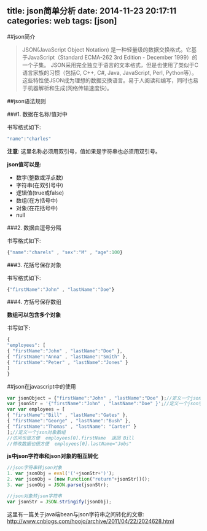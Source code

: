 title: json简单分析
date: 2014-11-23 20:17:11
categories: web
tags: [json]
---

##json简介  

> JSON(JavaScript Object Notation) 是一种轻量级的数据交换格式。它基于JavaScript（Standard ECMA-262 3rd Edition - December 1999）的一个子集。 JSON采用完全独立于语言的文本格式，但是也使用了类似于C语言家族的习惯（包括C, C++, C#, Java, JavaScript, Perl, Python等）。这些特性使JSON成为理想的数据交换语言。易于人阅读和编写，同时也易于机器解析和生成(网络传输速度快)。


##json语法规则  

###1. 数据在名称/值对中

书写格式如下:  

```javascript
"name":"charles"
```

**注意**: 这里名称必须用双引号，值如果是字符串也必须用双引号。 

**json值可以是:**  

* 数字(整数或浮点数)
* 字符串(在双引号中)
* 逻辑值(true或false)
* 数组(在方括号中)
* 对象(在花括号中)
* null


<!--more-->
###2. 数据由逗号分隔  

书写格式如下:  

```javascript
{"name":"charels" , "sex":"M" , "age":100}
```

###3. 花括号保存对象  

书写格式如下:  

```javascript
{"firstName":"John" , "lastName":"Doe"}
```

###4. 方括号保存数组  

**数组可以包含多个对象**  

书写如下:  

```javascript
{
"employees": [
{ "firstName":"John" , "lastName":"Doe" },
{ "firstName":"Anna" , "lastName":"Smith" },
{ "firstName":"Peter" , "lastName":"Jones" }
]
}
```

##json在javascript中的使用  

```javascript
var jsonObject = {"firstName":"John" , "lastName":"Doe" };//定义一个json对象
var jsonStr = '{"firstName":"John" , "lastName":"Doe" }';//定义一个json字符串
var var employees = [
{ "firstName":"Bill" , "lastName":"Gates" },
{ "firstName":"George" , "lastName":"Bush" },
{ "firstName":"Thomas" , "lastName": "Carter" }
];//定义一个json对象数组  
//访问也很方便  employees[0].firstName  返回 Bill
//修改数据也很方便  employees[0].lastName="Jobs"  
```  

**js中json字符串和json对象的相互转化**

```javascript
//json字符串转json对象 
1. var jsonObj = eval('('+jsonStr+')');
2. var jsonObj = (new Function("return"+jsonStr))();
3. var jsonObj = JSON.parse(jsonStr);

//json对象转json字符串
var jsonStr = JSON.stringify(jsonObj);
```


这里有一篇关于java端bean与json字符串之间转化的文章:  
<http://www.cnblogs.com/hoojo/archive/2011/04/22/2024628.html>